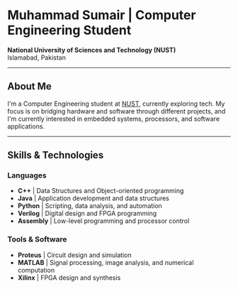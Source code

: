 # Muhammad Sumair | Computer Engineering Student  
**National University of Sciences and Technology (NUST)**  
Islamabad, Pakistan

---

## About Me
I'm a Computer Engineering student at [NUST](https://nust.edu.pk/), currently exploring tech. My focus is on bridging hardware and software through different projects, and I'm currently interested in embedded systems, processors, and software applications.

---

## Skills & Technologies

### Languages
- **C++** | Data Structures and Object-oriented programming
- **Java** | Application development and data structures
- **Python** | Scripting, data analysis, and automation
- **Verilog** | Digital design and FPGA programming
- **Assembly** | Low-level programming and processor control

### Tools & Software
- **Proteus** | Circuit design and simulation
- **MATLAB** | Signal processing, image analysis, and numerical computation
- **Xilinx** | FPGA design and synthesis
